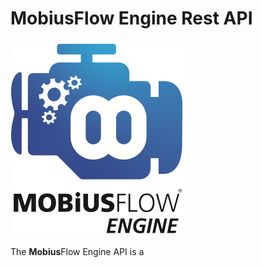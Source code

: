 # MobiusFlow Engine Rest API

![](.gitbook/assets/engine2.png)

The **Mobius**Flow Engine API is a&#x20;
